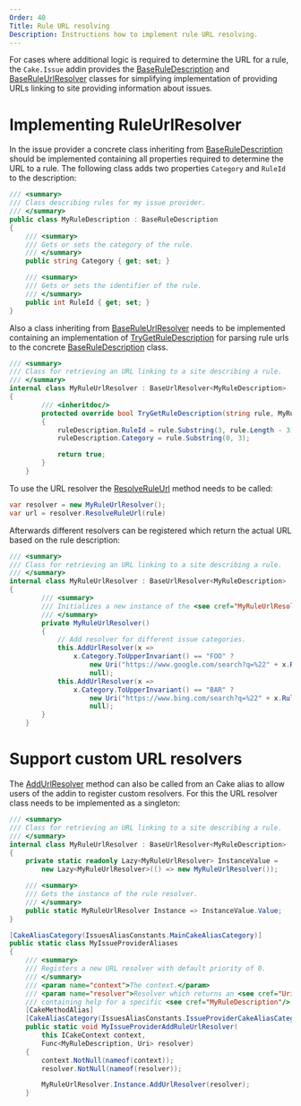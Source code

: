 ```yaml
---
Order: 40
Title: Rule URL resolving
Description: Instructions how to implement rule URL resolving.
---
```

For cases where additional logic is required to determine the URL for a rule, the `Cake.Issue`
addin provides the [BaseRuleDescription] and [BaseRuleUrlResolver] classes for
simplifying implementation of providing URLs linking to site providing information about issues.

# Implementing RuleUrlResolver

In the issue provider a concrete class inheriting from [BaseRuleDescription] should be implemented
containing all properties required to determine the URL to a rule.
The following class adds two properties `Category` and `RuleId` to the description:

```csharp
/// <summary>
/// Class describing rules for my issue provider.
/// </summary>
public class MyRuleDescription : BaseRuleDescription
{
    /// <summary>
    /// Gets or sets the category of the rule.
    /// </summary>
    public string Category { get; set; }

    /// <summary>
    /// Gets or sets the identifier of the rule.
    /// </summary>
    public int RuleId { get; set; }
}
```

Also a class inheriting from [BaseRuleUrlResolver] needs to be implemented containing an implementation
of [TryGetRuleDescription] for parsing rule urls to the concrete [BaseRuleDescription] class.

```csharp
/// <summary>
/// Class for retrieving an URL linking to a site describing a rule.
/// </summary>
internal class MyRuleUrlResolver : BaseUrlResolver<MyRuleDescription>
{
        /// <inheritdoc/>
        protected override bool TryGetRuleDescription(string rule, MyRuleDescription ruleDescription)
        {
            ruleDescription.RuleId = rule.Substring(3, rule.Length - 3);
            ruleDescription.Category = rule.Substring(0, 3);

            return true;
        }
    }
```

To use the URL resolver the [ResolveRuleUrl] method needs to be called:

```csharp
var resolver = new MyRuleUrlResolver();
var url = resolver.ResolveRuleUrl(rule)
```

Afterwards different resolvers can be registered which return the actual URL based on the rule description:

```csharp
/// <summary>
/// Class for retrieving an URL linking to a site describing a rule.
/// </summary>
internal class MyRuleUrlResolver : BaseUrlResolver<MyRuleDescription>
{
        /// <summary>
        /// Initializes a new instance of the <see cref="MyRuleUrlResolver"/> class.
        /// </summary>
        private MyRuleUrlResolver()
        {
            // Add resolver for different issue categories.
            this.AddUrlResolver(x =>
                x.Category.ToUpperInvariant() == "FOO" ?
                    new Uri("https://www.google.com/search?q=%22" + x.Rule) :
                    null);
            this.AddUrlResolver(x =>
                x.Category.ToUpperInvariant() == "BAR" ?
                    new Uri("https://www.bing.com/search?q=%22" + x.Rule) :
                    null);
        }
    }
```

# Support custom URL resolvers

The [AddUrlResolver] method can also be called from an Cake alias to allow users of the addin to
register custom resolvers.
For this the URL resolver class needs to be implemented as a singleton:

```csharp
/// <summary>
/// Class for retrieving an URL linking to a site describing a rule.
/// </summary>
internal class MyRuleUrlResolver : BaseUrlResolver<MyRuleDescription>
{
    private static readonly Lazy<MyRuleUrlResolver> InstanceValue =
        new Lazy<MyRuleUrlResolver>(() => new MyRuleUrlResolver());

    /// <summary>
    /// Gets the instance of the rule resolver.
    /// </summary>
    public static MyRuleUrlResolver Instance => InstanceValue.Value;
}

[CakeAliasCategory(IssuesAliasConstants.MainCakeAliasCategory)]
public static class MyIssueProviderAliases
{
    /// <summary>
    /// Registers a new URL resolver with default priority of 0.
    /// </summary>
    /// <param name="context">The context.</param>
    /// <param name="resolver">Resolver which returns an <see cref="Uri"/> linking to a site
    /// containing help for a specific <see cref="MyRuleDescription"/>.</param>
    [CakeMethodAlias]
    [CakeAliasCategory(IssuesAliasConstants.IssueProviderCakeAliasCategory)]
    public static void MyIssueProviderAddRuleUrlResolver(
        this ICakeContext context,
        Func<MyRuleDescription, Uri> resolver)
    {
        context.NotNull(nameof(context));
        resolver.NotNull(nameof(resolver));

        MyRuleUrlResolver.Instance.AddUrlResolver(resolver);
    }
```

[BaseRuleDescription]: ../../../../api/Cake.Issues/BaseRuleDescription/
[BaseRuleUrlResolver]: ../../../../api/Cake.Issues/BaseRuleUrlResolver_1/
[TryGetRuleDescription]: ../../../../api/Cake.Issues/BaseRuleUrlResolver_1/D9DB5D44
[AddUrlResolver]: ../../../../api/Cake.Issues/BaseRuleUrlResolver_1/AAA4FB20
[ResolveRuleUrl]: ../../../../api/Cake.Issues/BaseRuleUrlResolver_1/6B23EC74